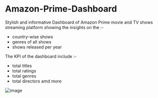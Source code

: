 # Amazon-Prime-Dashboard
Stylish and informative Dashboard of Amazon Prime movie and TV shows streaming platform showing the insights on the :- 
* country-wise shows
* genres of all shows
* shows released per year

The KPI of the dashboard include :-
* total titles
* total ratings
* total genres
* total directors amd more


![image](https://github.com/yogesh-soni-4/Amazon-Prime-Dashboard/assets/112860792/56b228a8-8e83-419a-b24a-b93ad5d2bcd3)
